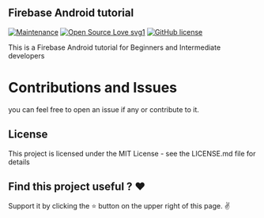 ## Firebase Android  tutorial

[![Maintenance](https://img.shields.io/badge/Maintained%3F-yes-green.svg)](https://GitHub.com/Naereen/StrapDown.js/graphs/commit-activity)
[![Open Source Love svg1](https://badges.frapsoft.com/os/v1/open-source.svg?v=103)](https://github.com/ellerbrock/open-source-badges/)
[![GitHub license](https://img.shields.io/github/license/Naereen/StrapDown.js.svg)](https://github.com/Naereen/StrapDown.js/blob/master/LICENSE)

This is a Firebase Android tutorial for Beginners and Intermediate developers

# Contributions and Issues

you can feel free to open an issue if any or contribute to it.

 ## License

 This project is licensed under the MIT License - see the LICENSE.md file for details

 ## Find this project useful ? ❤️
Support it by clicking the ⭐ button on the upper right of this page. ✌️
